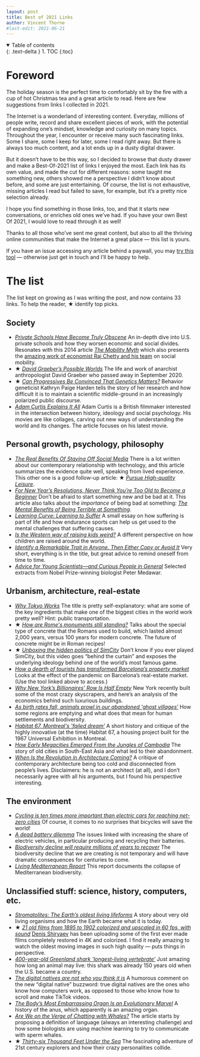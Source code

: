 ```yaml
---
layout: post
title: Best of 2021 Links
author: Vincent Thorne
#last-edit: 2021-06-21
---
```


<details open markdown="block">
  <summary>
    Table of contents
  </summary>
  {: .text-delta }
1. TOC
{:toc}
</details>

# Foreword

The holiday season is the perfect time to comfortably sit by the fire with a cup of hot Christmas tea and a great article to read. Here are few suggestions from links I collected in 2021.

The Internet is a wonderland of interesting content. Everyday, millions of people write, record and share excellent pieces of work, with the potential of expanding one’s mindset, knowledge and curiosity on many topics. Throughout the year, I encounter or receive many such fascinating links. Some I share, some I keep for later, some I read right away. But there is always too much content, and a lot ends up in a dusty digital drawer.

But it doesn’t have to be this way, so I decided to browse that dusty drawer and make a Best-Of-2021 list of links I enjoyed the most. Each link has its own value, and made the cut for different reasons: some taught me something new, others showed me a perspective I didn’t know about before, and some are just entertaining. Of course, the list is not exhaustive, missing articles I read but failed to save, for example, but it’s a pretty nice selection already.

I hope you find something in those links, too, and that it starts new conversations, or enriches old ones we’ve had. If you have your own Best Of 2021, I would love to read through it as well!

Thanks to all those who’ve sent me great content, but also to all the thriving online communities that make the Internet a great place — this list is yours.

If you have an issue accessing any article behind a paywall, you may [try this tool](https://github.com/iamadamdev/bypass-paywalls-chrome/blob/master/README.md) — otherwise just get in touch and I’ll be happy to help.

# The list

The list kept on growing as I was writing the post, and now contains 33 links. To help the reader, ★ identify top picks.

## Society

- [*Private Schools Have Become Truly Obscene*](https://www.theatlantic.com/magazine/archive/2021/04/private-schools-are-indefensible/618078/) An in-depth dive into U.S. private schools and how they worsen economic and social divides. Resonates with this 2014 article [*The Mobility Myth*](https://www.newyorker.com/magazine/2014/03/03/the-mobility-myth) which also presents the [amazing work of economist Raj Chetty and his team](https://opportunityinsights.org/) on social mobility.
- ★ [*David Graeber’s Possible Worlds*](https://nymag.com/intelligencer/2021/11/david-graeber-dawn-of-everything.html) The life and work of anarchist anthropologist David Graeber who passed away in September 2020.
- ★ [*Can Progressives Be Convinced That Genetics Matters?*](https://www.newyorker.com/magazine/2021/09/13/can-progressives-be-convinced-that-genetics-matters) Behavior geneticist Kathryn Paige Harden tells the story of her research and how difficult it is to maintain a scientific middle-ground in an increasingly polarized public discourse.
- [*Adam Curtis Explains It All*](https://www.newyorker.com/news/letter-from-the-uk/adam-curtis-explains-it-all) Adam Curtis is a British filmmaker interested in the intersection between history, ideology and social psychology. His movies are like collages, carving out new ways of understanding the world and its changes. The article focuses on his latest movie.

## Personal growth, psychology, philosophy

- [*The Real Benefits Of Staying Off Social Media*](https://durmonski.com/life-advice/benefits-of-staying-off-social-media/) There is a lot written about our contemporary relationship with technology, and this article summarizes the evidence quite well, speaking from lived experience. This other one is a good follow-up article: ★ [*Pursue High-quality Leisure*](https://www.deprocrastination.co/blog/pursue-high-quality-leisure).
- [*For New Year’s Resolutions, Never Think You’re Too Old to Become a Beginner*](https://www.wsj.com/articles/for-new-years-resolutions-never-think-youre-too-old-to-become-a-beginner-11609426707) Don’t be afraid to start something new and be bad at it. This article also talks about the *importance* of being bad at something: [*The Mental Benefits of Being Terrible at Something*](https://www.outsideonline.com/health/wellness/80-20-rule-beginner-mastery-benefits/).
- [*Learning Curve: Learning to Suffer*](https://backpackinglight.com/learning-curve-learning-to-suffer/) A small essay on how suffering is part of life and how endurance sports can help us get used to the mental challenges that suffering causes.
- [*Is the Western way of raising kids weird?*](https://www.bbc.com/future/article/20210222-the-unusual-ways-western-parents-raise-children) A different perspective on how children are raised around the world.
- [*Identify a Remarkable Trait in Anyone. Then Either Copy or Avoid It*](https://knowledgeartist.org/article/identify-remarkable-trait-learn) Very short, everything is in the title, but great advice to remind oneself from time to time.
- [*Advice for Young Scientists—and Curious People in General*](https://fs.blog/advice-for-young-scientists/) Selected extracts from Nobel Prize-winning biologist Peter Medawar.

## Urbanism, architecture, real-estate

- [*Why Tokyo Works*](https://metropolisjapan.com/why-tokyo-works/) The title is pretty self-explanatory: what are some of the key ingredients that make one of the biggest cities in the world work pretty well? Hint: public transportation.
- ★ [*How are Rome's monuments still standing?*](https://www.bbc.com/travel/article/20211213-how-are-romes-monuments-still-standing) Talks about the special type of concrete that the Romans used to build, which lasted almost 2,000 years, versus 100 years for modern concrete. The future of concrete might be in Roman recipes!
- ★ [*Unboxing the hidden politics of SimCity*](https://www.youtube.com/watch?v=_51_YJQpeg0) Don’t know if you ever played SimCity, but this video goes “behind the curtain” and exposes the underlying ideology behind one of the world’s most famous game.
- [*How a dearth of tourists has transformed Barcelona’s property market*](https://www.ft.com/content/db40e9a0-f043-4200-ae74-a3fc7b800f74) Looks at the effect of the pandemic on Barcelona’s real-estate market. (Use the tool linked above to access.)
- [*Why New York’s Billionaires’ Row Is Half Empty*](https://www.youtube.com/watch?v=Wehsz38P74g) New York recently built some of the most crazy skyscrapers, and here’s an analysis of the economics behind such luxurious buildings.
- [*As birth rates fall, animals prowl in our abandoned 'ghost villages’*](https://www.theguardian.com/world/2021/jan/24/as-birth-rates-fall-animals-prowl-in-our-abandoned-ghost-villages) How some regions are emptying and what does that mean for human settlements and biodiversity.
- [*Habitat 67, Montreal's 'failed dream’*](https://www.theguardian.com/cities/2015/may/13/habitat-67-montreal-expo-moshe-safdie-history-cities-50-buildings-day-35) A short history and critique of the highly innovative (at the time) Habitat 67, a housing project built for the 1967 Universal Exhibition in Montreal.
- [*How Early Megacities Emerged From the Jungles of Cambodia*](https://www.atlasobscura.com/articles/ancient-cambodian-megacities) The story of old cities in South-East Asia and what led to their abandonment.
- [*When Is the Revolution in Architecture Coming?*](https://www.currentaffairs.org/2021/04/when-is-the-revolution-in-architecture-coming) A critique of contemporary architecture being too cold and disconnected from people’s lives. Disclaimers: he is not an architect (at all), and I don’t necessarily agree with all his arguments, but I found his perspective interesting.

## The environment

- [*Cycling is ten times more important than electric cars for reaching net-zero cities*](https://theconversation.com/cycling-is-ten-times-more-important-than-electric-cars-for-reaching-net-zero-cities-157163) Of course, it comes to no surprises that bicycles will save the world!
- [*A dead battery dilemma*](https://www.science.org/content/article/millions-electric-cars-are-coming-what-happens-all-dead-batteries) The issues linked with increasing the share of electric vehicles, in particular producing and recycling their batteries.
- [*Biodiversity decline will require millions of years to recover*](https://www.europeanscientist.com/en/environment/biodiversity-decline-will-require-millions-of-years-to-recover/) The biodiversity decline that we are creating is not temporary and will have dramatic consequences for centuries to come.
- [*Living Mediterranean Report*](https://tourduvalat.org/en/media/living-mediterranean-report-an-unprecedented-source-of-data-on-the-evolution-of-mediterranean-biodiversity/) This report documents the collapse of Mediterranean biodiversity.

## Unclassified stuff: science, history, computers, etc.

- [*Stromatolites: The Earth’s oldest living lifeforms*](https://www.bbc.com/travel/article/20210117-stromatolites-the-earths-oldest-living-lifeforms) A story about very old living organisms and how the Earth became what it is today.
- ★ [*21 old films from 1895 to 1902 colorized and upscaled in 60 fps, with sound*](https://www.youtube.com/watch?v=YZuP41ALx_Q) [Denis Shiryaev](https://www.youtube.com/c/DenisShiryaev) has been uploading some of the first ever made films completely restored in 4K and colorized. I find it really amazing to watch the oldest moving images in such high quality — puts things in perspective.
- [*400-year-old Greenland shark ‘longest-living vertebrate’*](https://www.bbc.com/news/science-environment-37047168) Just amazing how long an animal may live: this shark was already 150 years old when the U.S. became a country.
- [*The digital natives are not who you think it is*](https://blog.torh.net/2021/05/12/the-digital-natives-are-not-who-you-think-it-is/) A humorous comment on the new “digital native” buzzword: true digital natives are the ones who know how computers work, as opposed to those who know how to scroll and make TikTok videos.
- [*The Body’s Most Embarrassing Organ Is an Evolutionary Marvel*](https://www.theatlantic.com/science/archive/2021/05/evolution-butts/618915/) A history of the anus, which apparently is an amazing organ.
- [*Are We on the Verge of Chatting with Whales?*](https://hakaimagazine.com/features/are-we-on-the-verge-of-chatting-with-whales/) The article starts by proposing a definition of language (always an interesting challenge) and how some biologists are using machine learning to try to communicate with sperm whales.
- ★ [*Thirty-six Thousand Feet Under the Sea*](https://www.newyorker.com/magazine/2020/05/18/thirty-six-thousand-feet-under-the-sea) The fascinating adventure of 21st century explorers and how their crazy personalities collide.